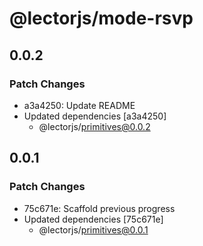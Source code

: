 # @lectorjs/mode-rsvp

## 0.0.2

### Patch Changes

- a3a4250: Update README
- Updated dependencies [a3a4250]
  - @lectorjs/primitives@0.0.2

## 0.0.1

### Patch Changes

- 75c671e: Scaffold previous progress
- Updated dependencies [75c671e]
  - @lectorjs/primitives@0.0.1
